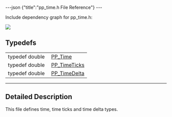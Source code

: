 ---json {"title":"pp_time.h File Reference"} ---

Include dependency graph for pp_time.h:

![](/docs/native-client/pepper_beta/c/pp__time_8h__incl.png)

## Typedefs

<table><tbody><tr class="odd"><td style="text-align: right;">typedef double </td><td><a href="/docs/native-client/pepper_beta/c/group___typedefs#ga537b277d2116e42b6acfe9323d40e1a0" class="el">PP_Time</a></td></tr><tr class="even"><td style="text-align: right;">typedef double </td><td><a href="/docs/native-client/pepper_beta/c/group___typedefs#ga71cb1042cdeb38d7881b121f3b09ce94" class="el">PP_TimeTicks</a></td></tr><tr class="odd"><td style="text-align: right;">typedef double </td><td><a href="/docs/native-client/pepper_beta/c/group___typedefs#ga3962a5355895925a757f613567e422fa" class="el">PP_TimeDelta</a></td></tr></tbody></table>

---

<span id="details" class="anchor" style="margin: 0;"></span>

## Detailed Description

This file defines time, time ticks and time delta types.
